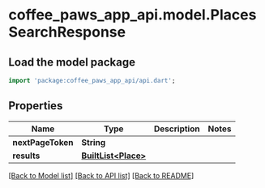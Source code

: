 # coffee_paws_app_api.model.PlacesSearchResponse

## Load the model package
```dart
import 'package:coffee_paws_app_api/api.dart';
```

## Properties
Name | Type | Description | Notes
------------ | ------------- | ------------- | -------------
**nextPageToken** | **String** |  | 
**results** | [**BuiltList&lt;Place&gt;**](Place.md) |  | 

[[Back to Model list]](../README.md#documentation-for-models) [[Back to API list]](../README.md#documentation-for-api-endpoints) [[Back to README]](../README.md)


